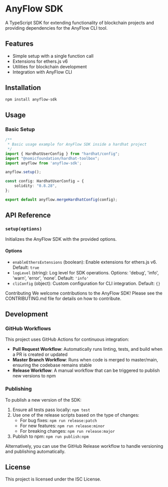 # AnyFlow SDK

A TypeScript SDK for extending functionality of blockchain projects and providing dependencies for the AnyFlow CLI tool.

## Features

- Simple setup with a single function call
- Extensions for ethers.js v6
- Utilities for blockchain development
- Integration with AnyFlow CLI

## Installation

```bash
npm install anyflow-sdk
```

## Usage

### Basic Setup

```typescript
/**
 * Basic usage example for AnyFlow SDK inside a hardhat project
 */
import { HardhatUserConfig } from "hardhat/config";
import "@nomicfoundation/hardhat-toolbox";
import anyflow from 'anyflow-sdk';

anyflow.setup();

const config: HardhatUserConfig = {
    solidity: "0.8.28",
};

export default anyflow.mergeHardhatConfig(config);
```


## API Reference

### `setup(options)`

Initializes the AnyFlow SDK with the provided options.

#### Options

- `enableEthersExtensions` (boolean): Enable extensions for ethers.js v6. Default: `true`
- `logLevel` (string): Log level for SDK operations. Options: 'debug', 'info', 'warn', 'error', 'none'. Default: `'info'`
- `cliConfig` (object): Custom configuration for CLI integration. Default: `{}`

Contributing
We welcome contributions to the AnyFlow SDK! Please see the CONTRIBUTING.md file for details on how to contribute.

## Development

### GitHub Workflows

This project uses GitHub Actions for continuous integration:

- **Pull Request Workflow**: Automatically runs linting, tests, and build when a PR is created or updated
- **Master Branch Workflow**: Runs when code is merged to master/main, ensuring the codebase remains stable
- **Release Workflow**: A manual workflow that can be triggered to publish new versions to npm

### Publishing

To publish a new version of the SDK:

1. Ensure all tests pass locally: `npm test`
2. Use one of the release scripts based on the type of changes:
   - For bug fixes: `npm run release:patch`
   - For new features: `npm run release:minor`
   - For breaking changes: `npm run release:major`
3. Publish to npm: `npm run publish:npm`

Alternatively, you can use the GitHub Release workflow to handle versioning and publishing automatically.

## License

This project is licensed under the ISC License.